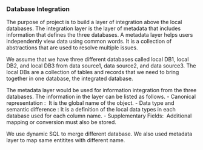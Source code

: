 ### Database Integration ###

The purpose of project is to build a layer of integration above the local databases. The integration layer is the layer of metadata that includes information that defines the three databases. A metadata layer helps users independently view data using common words. It is a collection of abstractions that are used to resolve multiple issues. 


We assume that we have three different databases called local DB1, local DB2, and local DB3 from data source1, data source2, and data source3. The local DBs are a collection of tables and records that we need to bring together in one database, the integrated database. 


The metadata layer would be used for information integration from the three databases. The information in the layer can be listed as follows. 
      - Canonical representation :  It is the global name of the object. 
      - Data type and semantic difference : It is a definition of the local data types in each database used for each column name. 
      - Supplementary Fields:  Additional mapping or conversion must also be stored. 


We use dynamic SQL to merge different database. We also used metadata layer to map same entitites with different name.
